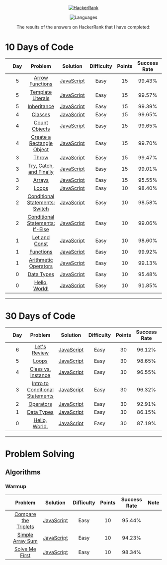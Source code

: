 <p align="center">
  <a href="https://www.hackerrank.com/rhmtin12">
    <img alt="HackerRank" src="https://raw.githubusercontent.com/rahmatsubandi/HackerRankJS/master/hacker-rank-logo.png">
  </a>
</p>
<p align="center">
  <img alt="Languages" src="https://img.shields.io/badge/Languages-JavaScript-brightgreen.svg?longCache=true&style=for-the-badge">
</p>
<p align="center">
  The results of the answers on HackerRank that I have completed:
</p>

# 10 Days of Code

|     | Day |                                             Problem                                             |                            Solution                             | Difficulty | Points | Success Rate | Note |
| --- | :-: | :---------------------------------------------------------------------------------------------: | :-------------------------------------------------------------: | :--------: | :----: | :----------: | :--: |
|     |  5  |          [Arrow Functions](https://www.hackerrank.com/challenges/js10-arrows/problem)           |     [JavaScript](10DaysOfJavascript/Day5-ArrowFunctions.js)     |    Easy    |   15   |    99.43%    |      |
|     |  5  |    [Template Literals](https://www.hackerrank.com/challenges/js10-template-literals/problem)    |    [JavaScript](10DaysOfJavascript/Day5-TemplateLiterals.js)    |    Easy    |   15   |    99.57%    |      |
|     |  5  |          [Inheritance](https://www.hackerrank.com/challenges/js10-inheritance/problem)          |      [JavaScript](10DaysOfJavascript/Day5-Inheritance.js)       |    Easy    |   15   |    99.39%    |      |
|     |  4  |               [Classes](https://www.hackerrank.com/challenges/js10-class/problem)               |        [JavaScript](10DaysOfJavascript/Day4-Classes.js)         |    Easy    |   15   |    99.65%    |      |
|     |  4  |        [Count Objects](https://www.hackerrank.com/challenges/js10-count-objects/problem)        |      [JavaScript](10DaysOfJavascript/Day4-CountObjects.js)      |    Easy    |   15   |    99.65%    |      |
|     |  4  |     [Create a Rectangle Object](https://www.hackerrank.com/challenges/js10-objects/problem)     | [JavaScript](10DaysOfJavascript/Day4-CreateARectangleObject.js) |    Easy    |   15   |    99.70%    |      |
|     |  3  |                [Throw](https://www.hackerrank.com/challenges/js10-throw/problem)                |         [JavaScript](10DaysOfJavascript/Day3-Throw.js)          |    Easy    |   15   |    99.47%    |      |
|     |  3  |   [Try, Catch, and Finally](https://www.hackerrank.com/challenges/js10-try-catch-and-finally)   |   [JavaScript](10DaysOfJavascript/Day3-TryCatchAndFinally.js)   |    Easy    |   15   |    99.01%    |      |
|     |  3  |               [Arrays](https://www.hackerrank.com/challenges/js10-arrays/problem)               |         [JavaScript](10DaysOfJavascript/Day3-Arrays.js)         |    Easy    |   15   |    95.55%    |      |
|     |  2  |                [Loops](https://www.hackerrank.com/challenges/js10-loops/problem)                |         [JavaScript](10DaysOfJavascript/Day2-Loops.js)          |    Easy    |   10   |    98.40%    |      |
|     |  2  |   [Conditional Statements: Switch](https://www.hackerrank.com/challenges/js10-switch/problem)   |         [JavaScript](10DaysOfJavascript/Day2-Switch.js)         |    Easy    |   10   |    98.58%    |      |
|     |  2  |  [Conditional Statements: If-Else](https://www.hackerrank.com/challenges/js10-if-else/problem)  |         [JavaScript](10DaysOfJavascript/Day2-IfElse.js)         |    Easy    |   10   |    99.06%    |      |
|     |  1  |        [Let and Const](https://www.hackerrank.com/challenges/js10-let-and-const/problem)        |      [JavaScript](10DaysOfJavascript/Day1-LetandConst.js)       |    Easy    |   10   |    98.60%    |      |
|     |  1  |            [Functions](https://www.hackerrank.com/challenges/js10-function/problem)             |       [JavaScript](10DaysOfJavascript/Day1-Functions.js)        |    Easy    |   10   |    99.92%    |      |
|     |  1  | [Arithmetic Operators](https://www.hackerrank.com/challenges/js10-arithmetic-operators/problem) |  [JavaScript](10DaysOfJavascript/Day1-ArithmeticOperators.js)   |    Easy    |   10   |    99.13%    |      |
|     |  0  |           [Data Types](https://www.hackerrank.com/challenges/js10-data-types/problem)           |       [JavaScript](10DaysOfJavascript/Day0-DataTypes.js)        |    Easy    |   10   |    95.48%    |      |
|     |  0  |         [Hello, World!](https://www.hackerrank.com/challenges/js10-hello-world/problem)         |      [JavaScript](10DaysOfJavascript/Day0-HelloWorld!.js)       |    Easy    |   10   |    91.85%    |      |

---

# 30 Days of Code

|     | Day |                                                  Problem                                                   |                            Solution                             | Difficulty | Points | Success Rate | Note |
| --- | :-: | :--------------------------------------------------------------------------------------------------------: | :-------------------------------------------------------------: | :--------: | :----: | :----------: | :--: |
|     |  6  |                [Let's Review](https://www.hackerrank.com/challenges/30-review-loop/problem)                |          [JavaScript](30DaysofCode/Day6-LetsReview.js)          |    Easy    |   30   |    96.12%    |      |
|     |  5  |                      [Loops](https://www.hackerrank.com/challenges/30-loops/problem)                       |            [JavaScript](30DaysofCode/Day5-Loops.js)             |    Easy    |   30   |    98.65%    |      |
|     |  4  |          [Class vs. Instance](https://www.hackerrank.com/challenges/30-class-vs-instance/problem)          |       [JavaScript](30DaysofCode/Day4-ClassVsInstance.js)        |    Easy    |   30   |    96.55%    |      |
|     |  3  | [Intro to Conditional Statements](https://www.hackerrank.com/challenges/30-conditional-statements/problem) | [JavaScript](30DaysofCode/Day3-IntroToConditionalStatements.js) |    Easy    |   30   |    96.32%    |      |
|     |  2  |                  [Operators](https://www.hackerrank.com/challenges/30-operators/problem)                   |          [JavaScript](30DaysofCode/Day2-Operators.js)           |    Easy    |   30   |    92.91%    |      |
|     |  1  |                 [Data Types](https://www.hackerrank.com/challenges/30-data-types/problem)                  |          [JavaScript](30DaysofCode/Day1-DataTypes.js)           |    Easy    |   30   |    86.15%    |      |
|     |  0  |               [Hello, World.](https://www.hackerrank.com/challenges/30-hello-world/problem)                |          [JavaScript](30DaysofCode/Day0-HelloWorld.js)          |    Easy    |   30   |    87.19%    |      |

---

# Problem Solving

## Algorithms

### Warmup

|     |                                          Problem                                           |                               Solution                               | Difficulty | Points | Success Rate | Note |
| --- | :----------------------------------------------------------------------------------------: | :------------------------------------------------------------------: | :--------: | :----: | :----------: | :--: |
|     | [Compare the Triplets](https://www.hackerrank.com/challenges/compare-the-triplets/problem) | [JavaScript](ProblemSolving/Algorithms/Warmup/compareTheTriplets.js) |    Easy    |   10   |    95.44%    |      |
|     |     [Simple Array Sum](https://www.hackerrank.com/challenges/simple-array-sum/problem)     |   [JavaScript](ProblemSolving/Algorithms/Warmup/simpleArraySum.js)   |    Easy    |   10   |    94.23%    |      |
|     |       [Solve Me First](https://www.hackerrank.com/challenges/solve-me-first/problem)       |    [JavaScript](ProblemSolving/Algorithms/Warmup/solveMeFirst.js)    |    Easy    |   10   |    98.34%    |      |
